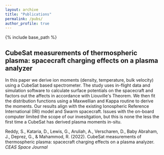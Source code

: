 ```yaml
---
layout: archive
title: "Publications"
permalink: /pubs/
author_profile: true
---
```


{% include base_path %}

CubeSat measurements of thermospheric plasma: spacecraft charging effects on a plasma analyzer
------
In this paper we derive ion moments (density, temperature, bulk velocity) using a CubeSat based spectrometer. The study uses in-flight data and simulation software to calculate surface potentials on the spacecraft and factors out the affects in accordance with Liouville's Theorem. We then fit the distribution functions using a Maxwellian and Kappa routine to derive the moments. Our results align with the existing Ionospheric Reference International (IRI) model and Swarm spacecraft. Issues with the on-board computer limited the scope of our invesitgation, but this is none the less the first time a CubeSat has derived plasma moments in-situ.

<div class="csl-entry">Reddy, S., Kataria, D., Lewis, G., Aruliah, A., Verscharen, D., Baby Abraham, J., Deprez, G., &#38; Mahammod, R. (2022). CubeSat measurements of thermospheric plasma: spacecraft charging effects on a plasma analyzer. <i>CEAS Space Journal</i> </div>